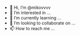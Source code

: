 - 👋 Hi, I’m @mikovvvv
- 👀 I’m interested in ...
- 🌱 I’m currently learning ...
- 💞️ I’m looking to collaborate on ...
- 📫 How to reach me ...

<!---
mikovvvv/mikovvvv is a ✨ special ✨ repository because its `README.md` (this file) appears on your GitHub profile.
You can click the Preview link to take a look at your changes.
--->
